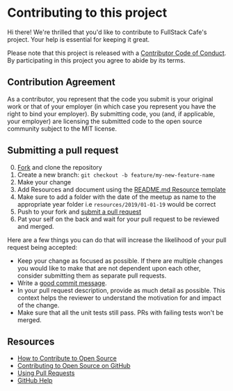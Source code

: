 # Contributing to this project

[fork]: https://github.com/graphcool/graphql-playground/fork
[pr]: https://github.com/graphcool/graphql-playground/compare
[code-of-conduct]: CODE_OF_CONDUCT.md

Hi there! We're thrilled that you'd like to contribute to FullStack Cafe's project. Your help is essential for keeping it great.

Please note that this project is released with a [Contributor Code of Conduct][code-of-conduct]. By participating in this project you agree to abide by its terms.

## Contribution Agreement

As a contributor, you represent that the code you submit is your original work or that of your employer (in which case you represent you have the right to bind your employer). By submitting code, you (and, if applicable, your employer) are licensing the submitted code to the open source community subject to the MIT license.


## Submitting a pull request

0. [Fork][fork] and clone the repository
0. Create a new branch: `git checkout -b feature/my-new-feature-name`
0. Make your change
0. Add Resources and document using the [README.md Resource template](resources/templates/README.md)
0. Make sure to add a folder with the date of the meetup as name to the appropriate year folder i.e `resources/2019/01-01-19` would be correct
0. Push to your fork and [submit a pull request][pr]
0. Pat your self on the back and wait for your pull request to be reviewed and merged.

Here are a few things you can do that will increase the likelihood of your pull request being accepted:

- Keep your change as focused as possible. If there are multiple changes you would like to make that are not dependent upon each other, consider submitting them as separate pull requests.
- Write a [good commit message](http://tbaggery.com/2008/04/19/a-note-about-git-commit-messages.html).
- In your pull request description, provide as much detail as possible. This context helps the reviewer to understand the motivation for and impact of the change.
- Make sure that all the unit tests still pass. PRs with failing tests won't be merged.

## Resources

- [How to Contribute to Open Source](https://opensource.guide/how-to-contribute/)
- [Contributing to Open Source on GitHub](https://guides.github.com/activities/contributing-to-open-source/)
- [Using Pull Requests](https://help.github.com/articles/about-pull-requests/)
- [GitHub Help](https://help.github.com)

